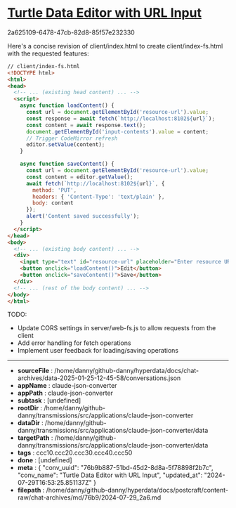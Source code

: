 # [Turtle Data Editor with URL Input](https://claude.ai/chat/76b9b887-51bd-45d2-8d8a-5f78898f2b7c)

2a625109-6478-47cb-82d8-85f57e232330

 Here's a concise revision of client/index.html to create client/index-fs.html with the requested features:

```html
// client/index-fs.html
<!DOCTYPE html>
<html>
<head>
  <!-- ... (existing head content) ... -->
  <script>
    async function loadContent() {
      const url = document.getElementById('resource-url').value;
      const response = await fetch(`http://localhost:8102${url}`);
      const content = await response.text();
      document.getElementById('input-contents').value = content;
      // Trigger CodeMirror refresh
      editor.setValue(content);
    }

    async function saveContent() {
      const url = document.getElementById('resource-url').value;
      const content = editor.getValue();
      await fetch(`http://localhost:8102${url}`, {
        method: 'PUT',
        headers: { 'Content-Type': 'text/plain' },
        body: content
      });
      alert('Content saved successfully');
    }
  </script>
</head>
<body>
  <!-- ... (existing body content) ... -->
  <div>
    <input type="text" id="resource-url" placeholder="Enter resource URL">
    <button onclick="loadContent()">Edit</button>
    <button onclick="saveContent()">Save</button>
  </div>
  <!-- ... (rest of the body content) ... -->
</body>
</html>
```

TODO: 
- Update CORS settings in server/web-fs.js to allow requests from the client
- Add error handling for fetch operations
- Implement user feedback for loading/saving operations

---

* **sourceFile** : /home/danny/github-danny/hyperdata/docs/chat-archives/data-2025-01-25-12-45-58/conversations.json
* **appName** : claude-json-converter
* **appPath** : claude-json-converter
* **subtask** : [undefined]
* **rootDir** : /home/danny/github-danny/transmissions/src/applications/claude-json-converter
* **dataDir** : /home/danny/github-danny/transmissions/src/applications/claude-json-converter/data
* **targetPath** : /home/danny/github-danny/transmissions/src/applications/claude-json-converter/data
* **tags** : ccc10.ccc20.ccc30.ccc40.ccc50
* **done** : [undefined]
* **meta** : {
  "conv_uuid": "76b9b887-51bd-45d2-8d8a-5f78898f2b7c",
  "conv_name": "Turtle Data Editor with URL Input",
  "updated_at": "2024-07-29T16:53:25.851137Z"
}
* **filepath** : /home/danny/github-danny/hyperdata/docs/postcraft/content-raw/chat-archives/md/76b9/2024-07-29_2a6.md